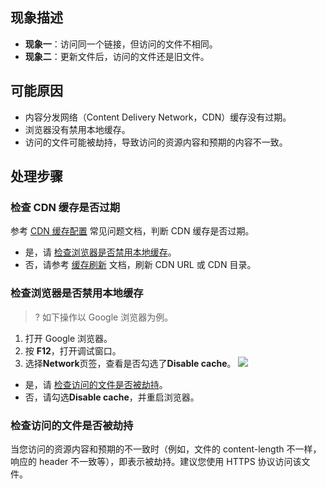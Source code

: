 ## 现象描述

- **现象一**：访问同一个链接，但访问的文件不相同。
- **现象二**：更新文件后，访问的文件还是旧文件。

## 可能原因

- 内容分发网络（Content Delivery Network，CDN）缓存没有过期。
- 浏览器没有禁用本地缓存。
- 访问的文件可能被劫持，导致访问的资源内容和预期的内容不一致。

## 处理步骤

### 检查 CDN 缓存是否过期

参考 [CDN 缓存配置](https://cloud.tencent.com/document/product/228/11203) 常见问题文档，判断 CDN 缓存是否过期。
 - 是，请 [检查浏览器是否禁用本地缓存](#DisableCaching)。
 - 否，请参考 [缓存刷新](https://cloud.tencent.com/document/product/228/6299) 文档，刷新 CDN URL 或 CDN 目录。

<span id="DisableCaching"></span>
### 检查浏览器是否禁用本地缓存

>? 如下操作以 Google 浏览器为例。
>
1. 打开 Google 浏览器。
2. 按 **F12**，打开调试窗口。
3. 选择**Network**页签，查看是否勾选了**Disable cache**。
![](https://main.qcloudimg.com/raw/453ea5fdaa0d69be6f13fd809a815d22.png)
 - 是，请 [检查访问的文件是否被劫持](#UseHTTPS)。
 - 否，请勾选**Disable cache**，并重启浏览器。

<span id="UseHTTPS"></span>
### 检查访问的文件是否被劫持

当您访问的资源内容和预期的不一致时（例如，文件的 content-length 不一样，响应的 header 不一致等），即表示被劫持。建议您使用 HTTPS 协议访问该文件。


